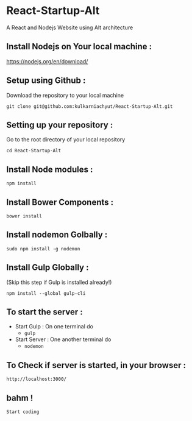 # React-Startup-Alt

A React and Nodejs Website using Alt architecture

## Install Nodejs on Your local machine :

https://nodejs.org/en/download/

## Setup using Github :

Download the repository to your local machine

``git clone git@github.com:kulkarniachyut/React-Startup-Alt.git``

## Setting up your repository :

Go to the root directory of your local repository

``cd React-Startup-Alt``

## Install Node modules :

``npm install``

## Install Bower Components :

``bower install``

## Install nodemon Golbally :

``sudo npm install -g nodemon``

## Install Gulp Globally :
(Skip this step if Gulp is installed already!)

``npm install --global gulp-cli``


## To start the server :
  * Start Gulp : On one terminal do
    * ``gulp``
  * Start Server : One another terminal do
    * ``nodemon``

## To Check if server is started, in your browser :

``http://localhost:3000/``

## bahm !

``Start coding ``
